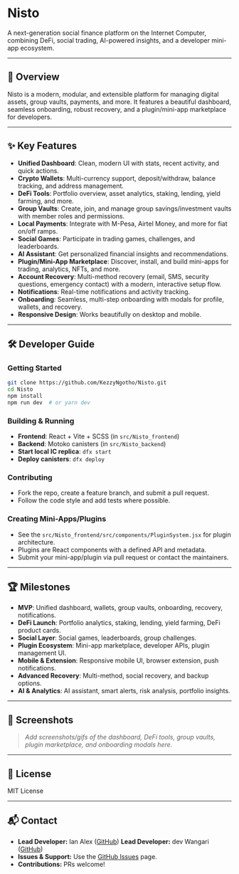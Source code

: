 # Nisto

A next-generation social finance platform on the Internet Computer, combining DeFi, social trading, AI-powered insights, and a developer mini-app ecosystem.

---

## 🚀 Overview
Nisto is a modern, modular, and extensible platform for managing digital assets, group vaults, payments, and more. It features a beautiful dashboard, seamless onboarding, robust recovery, and a plugin/mini-app marketplace for developers.

---

## ✨ Key Features

- **Unified Dashboard**: Clean, modern UI with stats, recent activity, and quick actions.
- **Crypto Wallets**: Multi-currency support, deposit/withdraw, balance tracking, and address management.
- **DeFi Tools**: Portfolio overview, asset analytics, staking, lending, yield farming, and more.
- **Group Vaults**: Create, join, and manage group savings/investment vaults with member roles and permissions.
- **Local Payments**: Integrate with M-Pesa, Airtel Money, and more for fiat on/off ramps.
- **Social Games**: Participate in trading games, challenges, and leaderboards.
- **AI Assistant**: Get personalized financial insights and recommendations.
- **Plugin/Mini-App Marketplace**: Discover, install, and build mini-apps for trading, analytics, NFTs, and more.
- **Account Recovery**: Multi-method recovery (email, SMS, security questions, emergency contact) with a modern, interactive setup flow.
- **Notifications**: Real-time notifications and activity tracking.
- **Onboarding**: Seamless, multi-step onboarding with modals for profile, wallets, and recovery.
- **Responsive Design**: Works beautifully on desktop and mobile.

---

## 🛠️ Developer Guide

### Getting Started
```bash
git clone https://github.com/KezzyNgotho/Nisto.git
cd Nisto
npm install
npm run dev  # or yarn dev
```

### Building & Running
- **Frontend**: React + Vite + SCSS (in `src/Nisto_frontend`)
- **Backend**: Motoko canisters (in `src/Nisto_backend`)
- **Start local IC replica**: `dfx start`
- **Deploy canisters**: `dfx deploy`

### Contributing
- Fork the repo, create a feature branch, and submit a pull request.
- Follow the code style and add tests where possible.

### Creating Mini-Apps/Plugins
- See the `src/Nisto_frontend/src/components/PluginSystem.jsx` for plugin architecture.
- Plugins are React components with a defined API and metadata.
- Submit your mini-app/plugin via pull request or contact the maintainers.

---

## 🏆 Milestones

- **MVP**: Unified dashboard, wallets, group vaults, onboarding, recovery, notifications.
- **DeFi Launch**: Portfolio analytics, staking, lending, yield farming, DeFi product cards.
- **Social Layer**: Social games, leaderboards, group challenges.
- **Plugin Ecosystem**: Mini-app marketplace, developer APIs, plugin management UI.
- **Mobile & Extension**: Responsive mobile UI, browser extension, push notifications.
- **Advanced Recovery**: Multi-method, social recovery, and backup options.
- **AI & Analytics**: AI assistant, smart alerts, risk analysis, portfolio insights.

---

## 📸 Screenshots

> _Add screenshots/gifs of the dashboard, DeFi tools, group vaults, plugin marketplace, and onboarding modals here._

---

## 📄 License
MIT License

---

## 📬 Contact
- **Lead Developer:** Ian Alex ([GitHub](https://github.com/Alex-KR-dev))
 **Lead Developer:** dev Wangari ([GitHub](https://github.com/KezzyNgotho))
- **Issues & Support:** Use the [GitHub Issues](https://github.com/KezzyNgotho/Nisto/issues) page.
- **Contributions:** PRs welcome!
